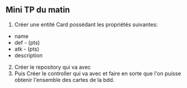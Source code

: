 ## Mini TP du matin 

1) Créer une entité Card possédant les propriétés suivantes: 

- name 
- def - (pts) 
- atk - (pts)
- description 

2) Créer le repository qui va avec 
3) Puis Créer le controller qui va avec et faire en sorte que l'on puisse obtenir l'ensemble des 
cartes de la bdd. 
